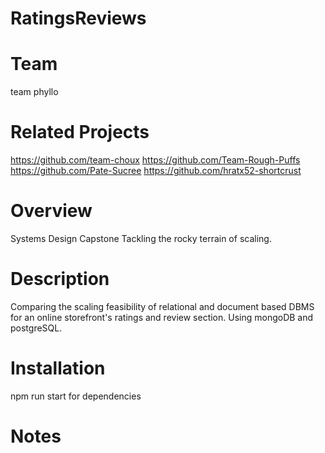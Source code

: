 # RatingsReviews

# Team
team phyllo

# Related Projects
https://github.com/team-choux
https://github.com/Team-Rough-Puffs
https://github.com/Pate-Sucree
https://github.com/hratx52-shortcrust

# Overview
Systems Design Capstone
Tackling the rocky terrain of scaling.

# Description
Comparing the scaling feasibility of relational and document based DBMS for an online storefront's ratings and review section.
Using mongoDB and postgreSQL.

# Installation
npm run start for dependencies

# Notes